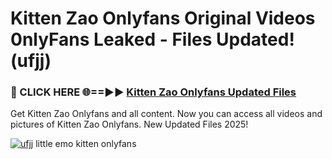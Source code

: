 # Kitten Zao Onlyfans Original Videos 0nlyFans Leaked - Files Updated! (ufjj)

<h3>🔴 CLICK HERE 🌐==►► <a href="https://tinyurl.com/2jnfzry5" rel="nofollow">Kitten Zao Onlyfans Updated Files</a></h3>

Get Kitten Zao Onlyfans and all content. Now you can access all videos and pictures of Kitten Zao Onlyfans. New Updated Files 2025!

[![ufjj](https://i.imgur.com/GyGTBgg.gif)](https://tinyurl.com/2jnfzry5)
little emo kitten onlyfans